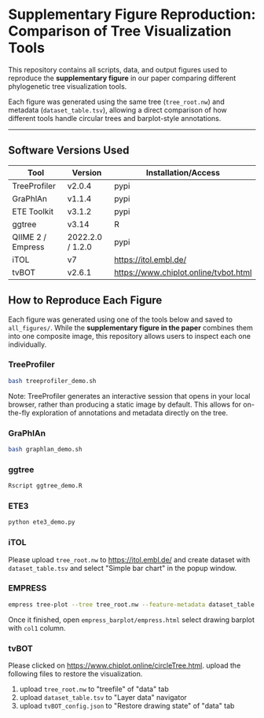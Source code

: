 # Supplementary Figure Reproduction: Comparison of Tree Visualization Tools

This repository contains all scripts, data, and output figures used to reproduce the **supplementary figure** in our paper comparing different phylogenetic tree visualization tools.

Each figure was generated using the same tree (`tree_root.nw`) and metadata (`dataset_table.tsv`), allowing a direct comparison of how different tools handle circular trees and barplot-style annotations.

---

## Software Versions Used

| Tool           | Version        |Installation/Access        |
|----------------|----------------|----------------|
| TreeProfiler   | v2.0.4         |pypi
| GraPhlAn       | v1.1.4         |pypi
| ETE Toolkit    | v3.1.2         |pypi
| ggtree         | v3.14          |R
| QIIME 2 / Empress | 2022.2.0 / 1.2.0 |pypi
| iTOL           | v7             |https://itol.embl.de/
| tvBOT          | v2.6.1         |https://www.chiplot.online/tvbot.html

## How to Reproduce Each Figure
Each figure was generated using one of the tools below and saved to `all_figures/`. While the **supplementary figure in the paper** combines them into one composite image, this repository allows users to inspect each one individually.

### TreeProfiler

```bash
bash treeprofiler_demo.sh
```
Note: TreeProfiler generates an interactive session that opens in your local browser, rather than producing a static image by default. This allows for on-the-fly exploration of annotations and metadata directly on the tree.

### GraPhlAn

```bash
bash graphlan_demo.sh
```

### ggtree

```bash
Rscript ggtree_demo.R
```

### ETE3

```bash
python ete3_demo.py
```

### iTOL

Please upload `tree_root.nw` to https://itol.embl.de/ and create dataset with `dataset_table.tsv` and select "Simple bar chart" in the popup window.

### EMPRESS

```bash
empress tree-plot --tree tree_root.nw --feature-metadata dataset_table.tsv --output-dir empress_barplot/
```

Once it finished, open `empress_barplot/empress.html` select drawing barplot with `col1` column.

### tvBOT

Please clicked on https://www.chiplot.online/circleTree.html. upload the following files to restore the visualization.

1) upload `tree_root.nw` to "treefile" of "data" tab
2) upload `dataset_table.tsv` to "Layer data" navigator
3) upload `tvBOT_config.json` to "Restore drawing state" of "data" tab

